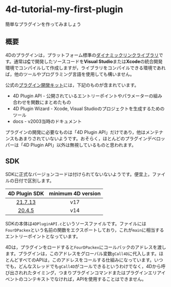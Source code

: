 # 4d-tutorial-my-first-plugin
簡単なプラグインを作ってみましょう

## 概要

4Dのプラグインは，プラットフォーム標準の[ダイナミックリンクライブラリ](https://ja.wikipedia.org/wiki/ダイナミックリンクライブラリ)です。通常は[**C**](https://ja.wikipedia.org/wiki/C言語)で開発したソースコードを**Visual Studio**または**Xcode**の統合開発環境でコンパイルして作成しますが，ライブラリをコンパイルできる環境であれば，他のツールやプログラミング言語を使用しても構いません。

公式の[プラグイン開発キット](https://github.com/4d/4D-Plugin-SDK)には，下記のものが含まれています。

* 4D Plugin API - 公開されているエントリーポイントやパラメーターの組み合わせを関数にまとめたもの
* 4D Plugin Wizard - Xcode, Visual Studioのプロジェクトを生成するためのツール
* docs - v2003当時のドキュメント

プラグインの開発に必要なものは「4D Plugin API」だけであり，他はメンテナンスもあまりされていないようです。おそらく，ほとんどのプラグインデベロッパーは「4D Plugin API」以外は無視しているものと思われます。

## SDK

SDKに正式なバージョンコードは付けられてないないようです。便宜上，ファイルの日付で区別します。

|4D Plugin SDK|minimum 4D version|
|:-:|:-:|
|[21.7.13](https://github.com/miyako/4d-tutorial-my-first-plugin/tree/main/sdk/21.7.13)|v17|
|[20.4.5](https://github.com/miyako/4d-tutorial-my-first-plugin/tree/main/sdk/20.4.5)|v14|

SDKの本体は`4DPluginAPI.c`というソースファイルです。ファイルには`FourDPackex`という名前の関数をエクスポートしており，これが`main`に相当するエントリーポイントとなっています。

4Dは，プラグインをロードすると`FourDPackex`にコールバックのアドレスを渡します。プラグインは，このアドレスをグローバル変数`gCall4D`に代入します。ほとんどすべてのAPIは，このアドレスをコールする仕組みになっています。いつでも，どんなスレッドでも`gCall4D`がコールできるというわけでなく，4Dから呼び出されれたタイミング，つまりプラグインコマンドまたはプラグインエリアイベントのコンテキストでなければ，APIを使用することはできません。
